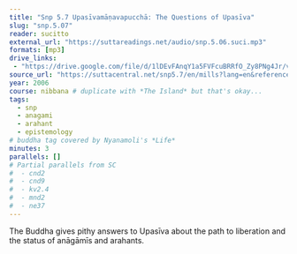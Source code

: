 ```yaml
---
title: "Snp 5.7 Upasīvamāṇavapucchā: The Questions of Upasīva"
slug: "snp.5.07"
reader: sucitto
external_url: "https://suttareadings.net/audio/snp.5.06.suci.mp3"
formats: [mp3]
drive_links:
 - "https://drive.google.com/file/d/1lDEvFAnqY1a5FVFcuBRRfO_Zy8PNg4Jr/view?usp=drivesdk"
source_url: "https://suttacentral.net/snp5.7/en/mills?lang=en&reference=none&highlight=false"
year: 2006
course: nibbana # duplicate with *The Island* but that's okay...
tags:
  - snp
  - anagami
  - arahant
  - epistemology
# buddha tag covered by Nyanamoli's *Life*
minutes: 3
parallels: []
# Partial parallels from SC
#  - cnd2
#  - cnd9
#  - kv2.4
#  - mnd2
#  - ne37
---
```


The Buddha gives pithy answers to Upasīva about the path to liberation and the status of anāgāmīs and arahants.
